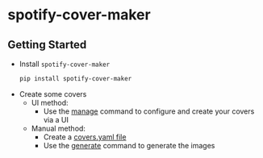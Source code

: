 # spotify-cover-maker

## Getting Started

- Install `spotify-cover-maker`
  ```bash
  pip install spotify-cover-maker
  ```
- Create some covers
    - UI method:
        - Use the [manage](./commands/manage) command to configure and create your covers via a UI
    - Manual method:
        - Create a [covers.yaml file](./config/covers.yaml)
        - Use the [generate](./commands/generate) command to generate the images
